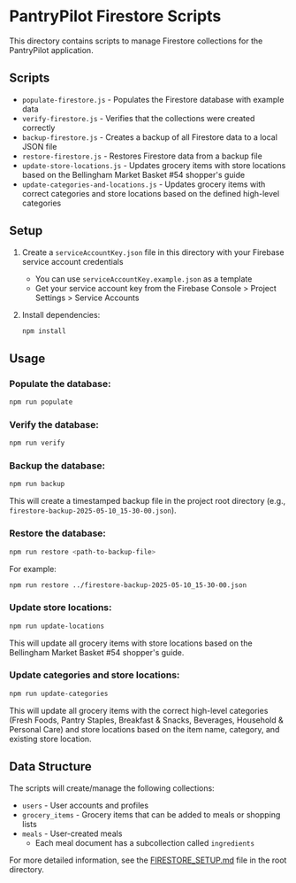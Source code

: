 # PantryPilot Firestore Scripts

This directory contains scripts to manage Firestore collections for the PantryPilot application.

## Scripts

- `populate-firestore.js` - Populates the Firestore database with example data
- `verify-firestore.js` - Verifies that the collections were created correctly
- `backup-firestore.js` - Creates a backup of all Firestore data to a local JSON file
- `restore-firestore.js` - Restores Firestore data from a backup file
- `update-store-locations.js` - Updates grocery items with store locations based on the Bellingham Market Basket #54 shopper's guide
- `update-categories-and-locations.js` - Updates grocery items with correct categories and store locations based on the defined high-level categories

## Setup

1. Create a `serviceAccountKey.json` file in this directory with your Firebase service account credentials
   - You can use `serviceAccountKey.example.json` as a template
   - Get your service account key from the Firebase Console > Project Settings > Service Accounts

2. Install dependencies:
   ```bash
   npm install
   ```

## Usage

### Populate the database:
```bash
npm run populate
```

### Verify the database:
```bash
npm run verify
```

### Backup the database:
```bash
npm run backup
```
This will create a timestamped backup file in the project root directory (e.g., `firestore-backup-2025-05-10_15-30-00.json`).

### Restore the database:
```bash
npm run restore <path-to-backup-file>
```
For example:
```bash
npm run restore ../firestore-backup-2025-05-10_15-30-00.json
```

### Update store locations:
```bash
npm run update-locations
```
This will update all grocery items with store locations based on the Bellingham Market Basket #54 shopper's guide.

### Update categories and store locations:
```bash
npm run update-categories
```
This will update all grocery items with the correct high-level categories (Fresh Foods, Pantry Staples, Breakfast & Snacks, Beverages, Household & Personal Care) and store locations based on the item name, category, and existing store location.

## Data Structure

The scripts will create/manage the following collections:

- `users` - User accounts and profiles
- `grocery_items` - Grocery items that can be added to meals or shopping lists
- `meals` - User-created meals
  - Each meal document has a subcollection called `ingredients`

For more detailed information, see the [FIRESTORE_SETUP.md](../FIRESTORE_SETUP.md) file in the root directory.
